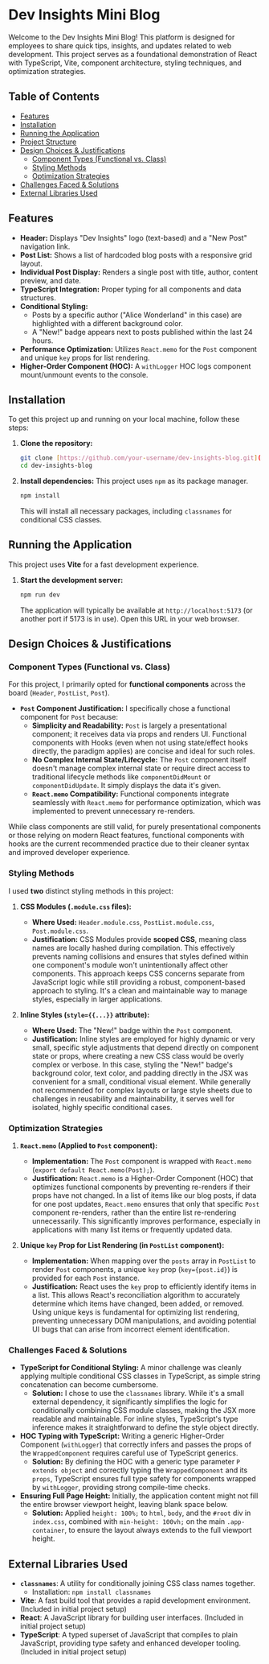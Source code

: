 # Dev Insights Mini Blog

Welcome to the Dev Insights Mini Blog! This platform is designed for employees to share quick tips, insights, and updates related to web development. This project serves as a foundational demonstration of React with TypeScript, Vite, component architecture, styling techniques, and optimization strategies.

## Table of Contents

- [Features](#features)
- [Installation](#installation)
- [Running the Application](#running-the-application)
- [Project Structure](#project-structure)
- [Design Choices & Justifications](#design-choices--justifications)
  - [Component Types (Functional vs. Class)](#component-types-functional-vs-class)
  - [Styling Methods](#styling-methods)
  - [Optimization Strategies](#optimization-strategies)
- [Challenges Faced & Solutions](#challenges-faced--solutions)
- [External Libraries Used](#external-libraries-used)

## Features

-   **Header:** Displays "Dev Insights" logo (text-based) and a "New Post" navigation link.
-   **Post List:** Shows a list of hardcoded blog posts with a responsive grid layout.
-   **Individual Post Display:** Renders a single post with title, author, content preview, and date.
-   **TypeScript Integration:** Proper typing for all components and data structures.
-   **Conditional Styling:**
    -   Posts by a specific author ("Alice Wonderland" in this case) are highlighted with a different background color.
    -   A "New!" badge appears next to posts published within the last 24 hours.
-   **Performance Optimization:** Utilizes `React.memo` for the `Post` component and unique `key` props for list rendering.
-   **Higher-Order Component (HOC):** A `withLogger` HOC logs component mount/unmount events to the console.

## Installation

To get this project up and running on your local machine, follow these steps:

1.  **Clone the repository:**
    ```bash
    git clone [https://github.com/your-username/dev-insights-blog.git](https://github.com/your-username/dev-insights-blog.git) # Replace with your GitHub repository URL
    cd dev-insights-blog
    ```
2.  **Install dependencies:**
    This project uses `npm` as its package manager.
    ```bash
    npm install
    ```
    This will install all necessary packages, including `classnames` for conditional CSS classes.

## Running the Application

This project uses **Vite** for a fast development experience.

1.  **Start the development server:**
    ```bash
    npm run dev
    ```
    The application will typically be available at `http://localhost:5173` (or another port if 5173 is in use). Open this URL in your web browser.


## Design Choices & Justifications

### Component Types (Functional vs. Class)

For this project, I primarily opted for **functional components** across the board (`Header`, `PostList`, `Post`).

* **`Post` Component Justification:** I specifically chose a functional component for `Post` because:
    * **Simplicity and Readability:** `Post` is largely a presentational component; it receives data via props and renders UI. Functional components with Hooks (even when not using state/effect hooks directly, the paradigm applies) are concise and ideal for such roles.
    * **No Complex Internal State/Lifecycle:** The `Post` component itself doesn't manage complex internal state or require direct access to traditional lifecycle methods like `componentDidMount` or `componentDidUpdate`. It simply displays the data it's given.
    * **`React.memo` Compatibility:** Functional components integrate seamlessly with `React.memo` for performance optimization, which was implemented to prevent unnecessary re-renders.

While class components are still valid, for purely presentational components or those relying on modern React features, functional components with hooks are the current recommended practice due to their cleaner syntax and improved developer experience.

### Styling Methods

I used **two** distinct styling methods in this project:

1.  **CSS Modules (`.module.css` files):**
    * **Where Used:** `Header.module.css`, `PostList.module.css`, `Post.module.css`.
    * **Justification:** CSS Modules provide **scoped CSS**, meaning class names are locally hashed during compilation. This effectively prevents naming collisions and ensures that styles defined within one component's module won't unintentionally affect other components. This approach keeps CSS concerns separate from JavaScript logic while still providing a robust, component-based approach to styling. It's a clean and maintainable way to manage styles, especially in larger applications.

2.  **Inline Styles (`style={{...}}` attribute):**
    * **Where Used:** The "New!" badge within the `Post` component.
    * **Justification:** Inline styles are employed for highly dynamic or very small, specific style adjustments that depend directly on component state or props, where creating a new CSS class would be overly complex or verbose. In this case, styling the "New!" badge's background color, text color, and padding directly in the JSX was convenient for a small, conditional visual element. While generally not recommended for complex layouts or large style sheets due to challenges in reusability and maintainability, it serves well for isolated, highly specific conditional cases.

### Optimization Strategies

1.  **`React.memo` (Applied to `Post` component):**
    * **Implementation:** The `Post` component is wrapped with `React.memo` (`export default React.memo(Post);`).
    * **Justification:** `React.memo` is a Higher-Order Component (HOC) that optimizes functional components by preventing re-renders if their props have not changed. In a list of items like our blog posts, if data for one post updates, `React.memo` ensures that only that specific `Post` component re-renders, rather than the entire list re-rendering unnecessarily. This significantly improves performance, especially in applications with many list items or frequently updated data.

2.  **Unique `key` Prop for List Rendering (in `PostList` component):**
    * **Implementation:** When mapping over the `posts` array in `PostList` to render `Post` components, a unique `key` prop (`key={post.id}`) is provided for each `Post` instance.
    * **Justification:** React uses the `key` prop to efficiently identify items in a list. This allows React's reconciliation algorithm to accurately determine which items have changed, been added, or removed. Using unique keys is fundamental for optimizing list rendering, preventing unnecessary DOM manipulations, and avoiding potential UI bugs that can arise from incorrect element identification.

### Challenges Faced & Solutions

* **TypeScript for Conditional Styling:** A minor challenge was cleanly applying multiple conditional CSS classes in TypeScript, as simple string concatenation can become cumbersome.
    * **Solution:** I chose to use the `classnames` library. While it's a small external dependency, it significantly simplifies the logic for conditionally combining CSS module classes, making the JSX more readable and maintainable. For inline styles, TypeScript's type inference makes it straightforward to define the style object directly.
* **HOC Typing with TypeScript:** Writing a generic Higher-Order Component (`withLogger`) that correctly infers and passes the props of the `WrappedComponent` requires careful use of TypeScript generics.
    * **Solution:** By defining the HOC with a generic type parameter `P extends object` and correctly typing the `WrappedComponent` and its `props`, TypeScript ensures full type safety for components wrapped by `withLogger`, providing strong compile-time checks.
* **Ensuring Full Page Height:** Initially, the application content might not fill the entire browser viewport height, leaving blank space below.
    * **Solution:** Applied `height: 100%;` to `html`, `body`, and the `#root` div in `index.css`, combined with `min-height: 100vh;` on the main `.app-container`, to ensure the layout always extends to the full viewport height.

## External Libraries Used

* **`classnames`**: A utility for conditionally joining CSS class names together.
    * Installation: `npm install classnames`
* **Vite**: A fast build tool that provides a rapid development environment. (Included in initial project setup)
* **React**: A JavaScript library for building user interfaces. (Included in initial project setup)
* **TypeScript**: A typed superset of JavaScript that compiles to plain JavaScript, providing type safety and enhanced developer tooling. (Included in initial project setup)
